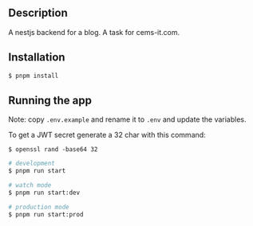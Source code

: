 ## Description

A nestjs backend for a blog. A task for cems-it.com.

## Installation

```bash
$ pnpm install
```

## Running the app

Note: copy `.env.example` and rename it to `.env` and update the variables.

To get a JWT secret generate a 32 char with this command:
```
$ openssl rand -base64 32
```

```bash
# development
$ pnpm run start

# watch mode
$ pnpm run start:dev

# production mode
$ pnpm run start:prod
```
